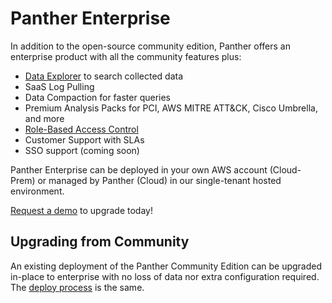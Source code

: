 # Panther Enterprise

In addition to the open-source community edition, Panther offers an enterprise product with all the community features plus:

* [Data Explorer](data-explorer.md) to search collected data
* SaaS Log Pulling
* Data Compaction for faster queries
* Premium Analysis Packs for PCI, AWS MITRE ATT&CK, Cisco Umbrella, and more
* [Role-Based Access Control](rbac.md)
* Customer Support with SLAs
* SSO support (coming soon)

Panther Enterprise can be deployed in your own AWS account (Cloud-Prem) or managed by Panther (Cloud) in our single-tenant hosted environment.

[Request a demo](https://runpanther.io/request-a-demo/) to upgrade today!

## Upgrading from Community

An existing deployment of the Panther Community Edition can be upgraded in-place to enterprise with no loss of data nor extra configuration required. The [deploy process](../quick-start.md) is the same.
